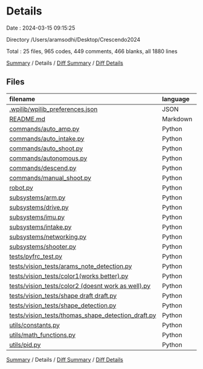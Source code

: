 # Details

Date : 2024-03-15 09:15:25

Directory /Users/aramsodhi/Desktop/Crescendo2024

Total : 25 files,  965 codes, 449 comments, 466 blanks, all 1880 lines

[Summary](results.md) / Details / [Diff Summary](diff.md) / [Diff Details](diff-details.md)

## Files
| filename | language | code | comment | blank | total |
| :--- | :--- | ---: | ---: | ---: | ---: |
| [.wpilib/wpilib_preferences.json](/.wpilib/wpilib_preferences.json) | JSON | 1 | 0 | 0 | 1 |
| [README.md](/README.md) | Markdown | 1 | 0 | 1 | 2 |
| [commands/auto_amp.py](/commands/auto_amp.py) | Python | 48 | 12 | 24 | 84 |
| [commands/auto_intake.py](/commands/auto_intake.py) | Python | 59 | 11 | 22 | 92 |
| [commands/auto_shoot.py](/commands/auto_shoot.py) | Python | 66 | 45 | 42 | 153 |
| [commands/autonomous.py](/commands/autonomous.py) | Python | 90 | 16 | 33 | 139 |
| [commands/descend.py](/commands/descend.py) | Python | 41 | 0 | 15 | 56 |
| [commands/manual_shoot.py](/commands/manual_shoot.py) | Python | 40 | 13 | 17 | 70 |
| [robot.py](/robot.py) | Python | 187 | 78 | 96 | 361 |
| [subsystems/arm.py](/subsystems/arm.py) | Python | 76 | 29 | 43 | 148 |
| [subsystems/drive.py](/subsystems/drive.py) | Python | 75 | 36 | 29 | 140 |
| [subsystems/imu.py](/subsystems/imu.py) | Python | 16 | 14 | 6 | 36 |
| [subsystems/intake.py](/subsystems/intake.py) | Python | 7 | 6 | 2 | 15 |
| [subsystems/networking.py](/subsystems/networking.py) | Python | 15 | 14 | 7 | 36 |
| [subsystems/shooter.py](/subsystems/shooter.py) | Python | 10 | 0 | 4 | 14 |
| [tests/pyfrc_test.py](/tests/pyfrc_test.py) | Python | 5 | 0 | 2 | 7 |
| [tests/vision_tests/arams_note_detection.py](/tests/vision_tests/arams_note_detection.py) | Python | 33 | 28 | 21 | 82 |
| [tests/vision_tests/color1(works better).py](/tests/vision_tests/color1(works%20better).py) | Python | 14 | 17 | 10 | 41 |
| [tests/vision_tests/color2 (doesnt work as well).py](/tests/vision_tests/color2%20(doesnt%20work%20as%20well).py) | Python | 17 | 15 | 11 | 43 |
| [tests/vision_tests/shape draft draft.py](/tests/vision_tests/shape%20draft%20draft.py) | Python | 42 | 33 | 21 | 96 |
| [tests/vision_tests/shape_detection.py](/tests/vision_tests/shape_detection.py) | Python | 18 | 19 | 14 | 51 |
| [tests/vision_tests/thomas_shape_detection_draft.py](/tests/vision_tests/thomas_shape_detection_draft.py) | Python | 40 | 28 | 18 | 86 |
| [utils/constants.py](/utils/constants.py) | Python | 15 | 3 | 9 | 27 |
| [utils/math_functions.py](/utils/math_functions.py) | Python | 16 | 8 | 5 | 29 |
| [utils/pid.py](/utils/pid.py) | Python | 33 | 24 | 14 | 71 |

[Summary](results.md) / Details / [Diff Summary](diff.md) / [Diff Details](diff-details.md)